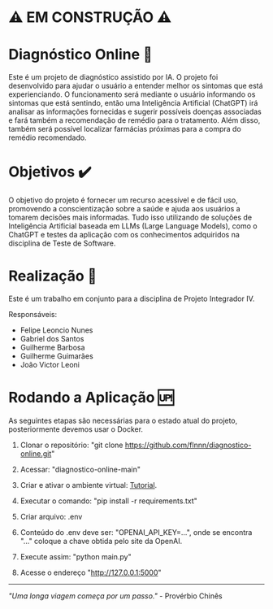 # ⚠️ EM CONSTRUÇÃO ⚠️

# Diagnóstico Online 🤖

Este é um projeto de diagnóstico assistido por IA. O projeto foi desenvolvido para ajudar o usuário a entender melhor os sintomas que está experienciando. O funcionamento será mediante o usuário informando os sintomas que está sentindo, então uma Inteligência Artificial (ChatGPT) irá analisar as informações fornecidas e sugerir possíveis doenças associadas e fará também a recomendação de remédio para o tratamento. Além disso, também será possível localizar farmácias próximas para a compra do remédio recomendado.


# Objetivos ✔️

O objetivo do projeto é fornecer um recurso acessível e de fácil uso, promovendo a conscientização sobre a saúde e ajuda aos usuários a tomarem decisões mais informadas. Tudo isso utilizando de soluções de Inteligência Artificial baseada em LLMs (Large Language Models), como o ChatGPT e testes da aplicação com os conhecimentos adquiridos na disciplina de Teste de Software.


# Realização 👷

Este é um trabalho em conjunto para a disciplina de Projeto Integrador IV.

Responsáveis:
- Felipe Leoncio Nunes
- Gabriel dos Santos
- Guilherme Barbosa
- Guilherme Guimarães
- João Victor Leoni


# Rodando a Aplicação 🆙
As seguintes etapas são necessárias para o estado atual do projeto, posteriormente devemos usar o Docker.

1. Clonar o repositório: "git clone https://github.com/flnnn/diagnostico-online.git"

2. Acessar: "diagnostico-online-main"

3. Criar e ativar o ambiente virtual: [Tutorial](https://dev.to/franciscojdsjr/guia-completo-para-usar-o-virtual-environment-venv-no-python-57bo).

4. Executar o comando: "pip install -r requirements.txt"

5. Criar arquivo: .env

6. Conteúdo do .env deve ser: "OPENAI_API_KEY=...", onde se encontra "..." coloque a chave obtida pelo site da OpenAI.

7. Execute assim: "python main.py"

8. Acesse o endereço "http://127.0.0.1:5000"

---

*"Uma longa viagem começa por um passo."* - Provérbio Chinês
